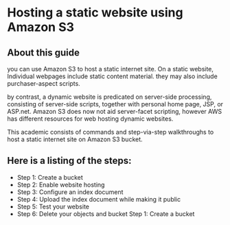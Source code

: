 # Hosting a static website using Amazon S3

## About this guide
you can use Amazon S3 to host a static internet site. On a static website, Individual webpages include static content material. they may also include purchaser-aspect scripts.

by contrast, a dynamic website is predicated on server-side processing, consisting of server-side scripts, together with personal home page, JSP, or ASP.net. Amazon S3 does now not aid server-facet scripting, however AWS has different resources for web hosting dynamic websites.

This academic consists of commands and step-via-step walkthroughs to host a static internet site on Amazon S3 bucket. 
## Here is a listing of the steps:
  - Step 1: Create a bucket
  - Step 2: Enable website hosting
  - Step 3: Configure an index document
  - Step 4: Upload the index document while making it public
  - Step 5: Test your website
  - Step 6: Delete your objects and bucket
Step 1: Create a bucket
  

